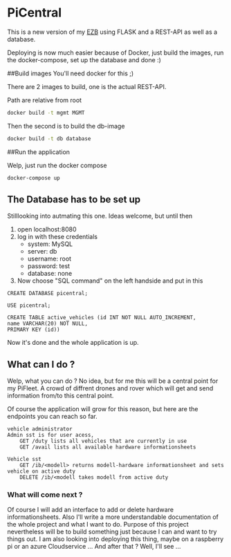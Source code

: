 # PiCentral

This is a new version of my [EZB](https://github.com/TinkerPal99/ZentraleProzessEinheit) using FLASK and a REST-API as 
well as a database.

Deploying is now much easier because of Docker, just build the images, run the docker-compose, set up the database and 
done :)

##Build images
You'll need docker for this ;) 


There are 2 images to build, one is the actual REST-API.

Path are relative from root

```bash
docker build -t mgmt MGMT
```

Then the second is to build the db-image

``` bash
docker build -t db database
```

##Run the application

Welp, just run the docker compose

```bash
docker-compose up
```

## The Database has to be set up
Stilllooking into autmating this one. Ideas welcome, but until then

1. open localhost:8080
2. log in with these credentials
    - system: MySQL
    - server: db
    - username: root
    - password: test
    - database: none
3. Now choose "SQL command" on the left handside and put in this
``` MySQL
CREATE DATABASE picentral;

USE picentral;

CREATE TABLE active_vehicles (id INT NOT NULL AUTO_INCREMENT,
name VARCHAR(20) NOT NULL,
PRIMARY KEY (id))

```

Now it's done and the whole application is up.

## What can I do ?
Welp, what you can do ? No idea, but for me this will be a central point for my PiFleet.
A crowd of diffrent drones and rover which will get and send information from/to this central point.

Of course the application will grow for this reason, but here are the endpoints you can reach so far.

```
vehicle administrator
Admin sst is for user acess, 
    GET /duty lists all vehicles that are currently in use
    GET /avail lists all available hardware informationsheets

Vehicle sst
    GET /ib/<modell> returns modell-hardware informationsheet and sets vehicle on active duty
    DELETE /ib/<modell takes modell from active duty
```

### What will come next ?
Of course I will add an interface to add or delete hardware informationsheets.
Also I'll write a more understandable documentation of the whole project and what I want to do.
Purpose of this project nevertheless will be to build something just because I can and want to try things out.
I am also looking into deploying this thing, maybe on a raspberry pi or an azure Cloudservice ...
And after that ? Well, I'll see ...